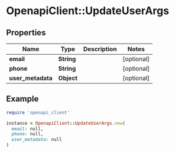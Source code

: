# OpenapiClient::UpdateUserArgs

## Properties

| Name | Type | Description | Notes |
| ---- | ---- | ----------- | ----- |
| **email** | **String** |  | [optional] |
| **phone** | **String** |  | [optional] |
| **user_metadata** | **Object** |  | [optional] |

## Example

```ruby
require 'openapi_client'

instance = OpenapiClient::UpdateUserArgs.new(
  email: null,
  phone: null,
  user_metadata: null
)
```

